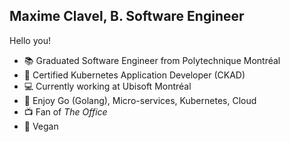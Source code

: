 ## Maxime Clavel, B. Software Engineer

Hello you!

- 📚 Graduated Software Engineer from Polytechnique Montréal
- 📃 Certified Kubernetes Application Developer (CKAD)
- 💻 Currently working at Ubisoft Montréal
- 🖤 Enjoy Go (Golang), Micro-services, Kubernetes, Cloud
- 📺 Fan of *The Office*
- 🌱 Vegan

